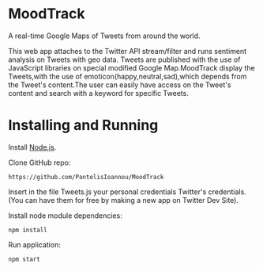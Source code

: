 # MoodTrack

A real-time Google Maps of Tweets from around the world.

This web app attaches to the Twitter API stream/filter and runs sentiment analysis on Tweets with geo data.
Tweets are published with the use of JavaScript libraries on special modified Google Map.MoodTrack display the Tweets,with the use of emoticon(happy,neutral,sad),which depends from the Tweet's content.The user can easily have access on the Tweet's content and search with a keyword for specific Tweets.

# Installing and Running

Install [Node.js](http://nodejs.org/).

Clone GitHub repo:

```
https://github.com/PantelisIoannou/MoodTrack
```
Insert in the file Tweets.js your personal credentials Twitter's credentials.(You can have them for free by making a new app on Twitter Dev Site).

Install node module dependencies:

```
npm install
```

Run application:

```
npm start
